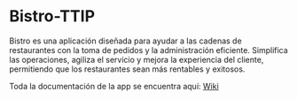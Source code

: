 # Bistro-TTIP

Bistro es una aplicación diseñada para ayudar a las cadenas de restaurantes con la toma de pedidos y la administración eficiente. Simplifica las operaciones, agiliza el servicio y mejora la experiencia del cliente, permitiendo que los restaurantes sean más rentables y exitosos.

Toda la documentación de la app se encuentra aquí: [Wiki](https://github.com/GonzaloMolina/Bistro_doc/wiki)
